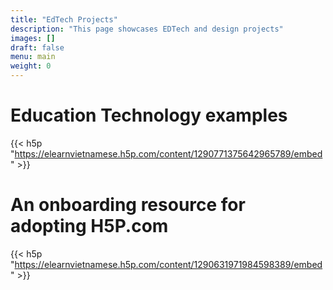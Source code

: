 ```yaml
---
title: "EdTech Projects"
description: "This page showcases EDTech and design projects"
images: []
draft: false
menu: main
weight: 0
---
```

# Education Technology examples
{{< h5p "https://elearnvietnamese.h5p.com/content/1290771375642965789/embed" >}}

# An onboarding resource for adopting H5P.com 
{{< h5p "https://elearnvietnamese.h5p.com/content/1290631971984598389/embed" >}}